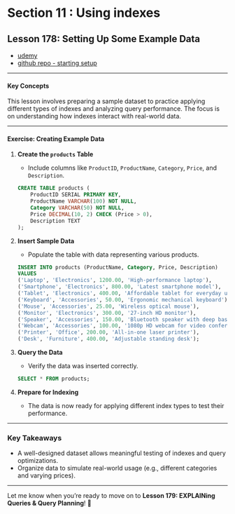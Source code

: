 # Section 11 : Using indexes

## **Lesson 178: Setting Up Some Example Data**

- [udemy](https://www.udemy.com/course/sql-the-complete-developers-guide-mysql-postgresql/learn/lecture/28926786#overview)
- [github repo - starting setup](https://github.com/academind/sql-complete-guide-code/blob/11-using-indexes/sql/01-starting-setup.sql)

---

#### **Key Concepts**

This lesson involves preparing a sample dataset to practice applying different types of indexes and analyzing query performance. The focus is on understanding how indexes interact with real-world data.

---

#### **Exercise: Creating Example Data**

1. **Create the `products` Table**

   - Include columns like `ProductID`, `ProductName`, `Category`, `Price`, and `Description`.

   ```sql
   CREATE TABLE products (
       ProductID SERIAL PRIMARY KEY,
       ProductName VARCHAR(100) NOT NULL,
       Category VARCHAR(50) NOT NULL,
       Price DECIMAL(10, 2) CHECK (Price > 0),
       Description TEXT
   );
   ```

2. **Insert Sample Data**

   - Populate the table with data representing various products.

   ```sql
   INSERT INTO products (ProductName, Category, Price, Description)
   VALUES
   ('Laptop', 'Electronics', 1200.00, 'High-performance laptop'),
   ('Smartphone', 'Electronics', 800.00, 'Latest smartphone model'),
   ('Tablet', 'Electronics', 400.00, 'Affordable tablet for everyday use'),
   ('Keyboard', 'Accessories', 50.00, 'Ergonomic mechanical keyboard'),
   ('Mouse', 'Accessories', 25.00, 'Wireless optical mouse'),
   ('Monitor', 'Electronics', 300.00, '27-inch HD monitor'),
   ('Speaker', 'Accessories', 150.00, 'Bluetooth speaker with deep bass'),
   ('Webcam', 'Accessories', 100.00, '1080p HD webcam for video conferencing'),
   ('Printer', 'Office', 200.00, 'All-in-one laser printer'),
   ('Desk', 'Furniture', 400.00, 'Adjustable standing desk');
   ```

3. **Query the Data**

   - Verify the data was inserted correctly.

   ```sql
   SELECT * FROM products;
   ```

4. **Prepare for Indexing**
   - The data is now ready for applying different index types to test their performance.

---

### **Key Takeaways**

- A well-designed dataset allows meaningful testing of indexes and query optimizations.
- Organize data to simulate real-world usage (e.g., different categories and varying prices).

---

Let me know when you’re ready to move on to **Lesson 179: EXPLAINing Queries & Query Planning**! 🚀
